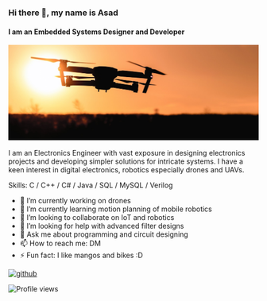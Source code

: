 ### Hi there 👋, my name is Asad
#### I am an Embedded Systems Designer and Developer
![I am an Embedded Systems Designer and Developer](./img/banner.png)

I am an Electronics Engineer with vast exposure in designing electronics projects and developing simpler solutions for intricate systems. I have a keen interest in digital electronics, robotics especially drones and UAVs.

Skills: C / C++ / C# / Java / SQL / MySQL / Verilog

- 🔭 I’m currently working on drones 
- 🌱 I’m currently learning motion planning of mobile robotics 
- 👯 I’m looking to collaborate on IoT and robotics 
- 🤔 I’m looking for help with advanced filter designs 
- 💬 Ask me about programming and circuit designing 
- 📫 How to reach me: DM 
- ⚡ Fun fact: I like mangos and bikes :D 


[<img src='https://cdn.jsdelivr.net/npm/simple-icons@3.0.1/icons/github.svg' alt='github' height='40'>](https://github.com/DeltaC6)  

![Profile views](https://gpvc.arturio.dev/DeltaC6)
